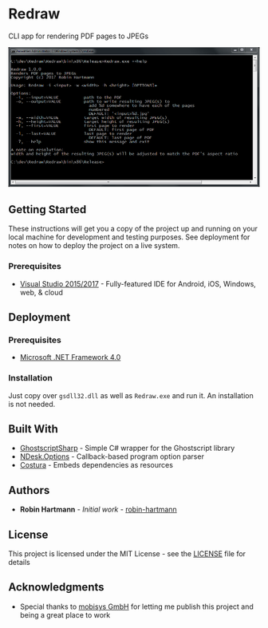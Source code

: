 # Redraw
CLI app for rendering PDF pages to JPEGs

![Usage](docs/images/usage.png)

## Getting Started

These instructions will get you a copy of the project up and running on your local machine for development and testing purposes. See deployment for notes on how to deploy the project on a live system.

### Prerequisites

* [Visual Studio 2015/2017](https://www.visualstudio.com/de/vs/) - Fully-featured IDE for Android, iOS, Windows, web, & cloud

## Deployment

### Prerequisites

* [Microsoft .NET Framework 4.0](https://www.microsoft.com/en-us/download/details.aspx?id=17718)

### Installation

Just copy over `gsdll32.dll` as well as `Redraw.exe` and run it. An installation is not needed.

## Built With

* [GhostscriptSharp](https://github.com/mephraim/ghostscriptsharp) - Simple C# wrapper for the Ghostscript library
* [NDesk.Options](http://www.ndesk.org/Options) - Callback-based program option parser
* [Costura](https://github.com/Fody/Costura) - Embeds dependencies as resources

## Authors

* **Robin Hartmann** - *Initial work* - [robin-hartmann](https://github.com/robin-hartmann)

## License

This project is licensed under the MIT License - see the [LICENSE](LICENSE) file for details

## Acknowledgments

* Special thanks to [mobisys GmbH](https://github.com/mobisysgmbh) for letting me publish this project and being a great place to work
